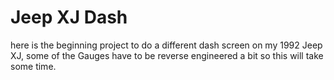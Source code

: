 # Jeep XJ Dash
here is the beginning project to do a different dash screen on my 1992 Jeep XJ, some of the Gauges have to be reverse engineered a bit so this will take some time.
